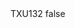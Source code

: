 <?xml version="1.0" encoding="UTF-8"?>
<CustomMetadata xmlns="http://soap.sforce.com/2006/04/metadata">
    <label>TXU132</label>
    <protected>false</protected>
</CustomMetadata>
